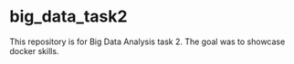 # big_data_task2
This repository is for Big Data Analysis task 2. The goal was to showcase docker skills.
